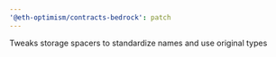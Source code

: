 ```yaml
---
'@eth-optimism/contracts-bedrock': patch
---
```


Tweaks storage spacers to standardize names and use original types

